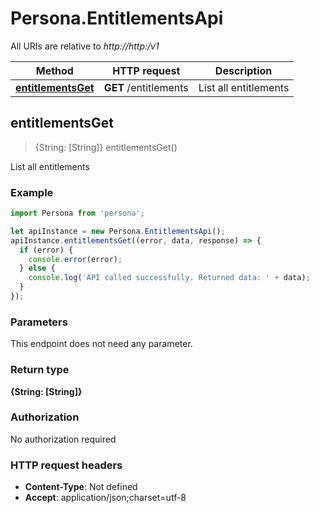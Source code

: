 # Persona.EntitlementsApi

All URIs are relative to *http://http:/v1*

Method | HTTP request | Description
------------- | ------------- | -------------
[**entitlementsGet**](EntitlementsApi.md#entitlementsGet) | **GET** /entitlements | List all entitlements



## entitlementsGet

> {String: [String]} entitlementsGet()

List all entitlements

### Example

```javascript
import Persona from 'persona';

let apiInstance = new Persona.EntitlementsApi();
apiInstance.entitlementsGet((error, data, response) => {
  if (error) {
    console.error(error);
  } else {
    console.log('API called successfully. Returned data: ' + data);
  }
});
```

### Parameters

This endpoint does not need any parameter.

### Return type

**{String: [String]}**

### Authorization

No authorization required

### HTTP request headers

- **Content-Type**: Not defined
- **Accept**: application/json;charset=utf-8

